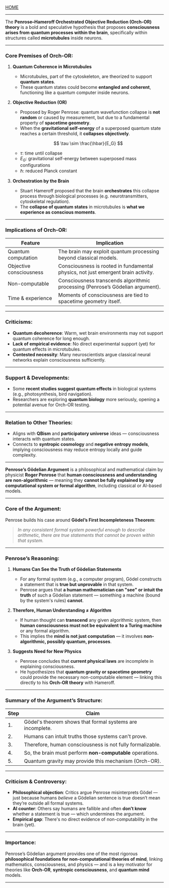 [HOME](/README.md)      

---     


The **Penrose–Hameroff Orchestrated Objective Reduction (Orch-OR) theory** is a bold and speculative hypothesis that proposes **consciousness arises from quantum processes within the brain**, specifically within structures called **microtubules** inside neurons.

---

### **Core Premises of Orch-OR:**

1. **Quantum Coherence in Microtubules**

   * Microtubules, part of the cytoskeleton, are theorized to support **quantum states**.
   * These quantum states could become **entangled and coherent**, functioning like a quantum computer inside neurons.

2. **Objective Reduction (OR)**

   * Proposed by Roger Penrose: quantum wavefunction collapse is **not random** or caused by measurement, but due to a fundamental property of **spacetime geometry**.
   * When the **gravitational self-energy** of a superposed quantum state reaches a certain threshold, it **collapses objectively**.

   $$
   \tau \sim \frac{\hbar}{E_G}
   $$

   * $\tau$: time until collapse
   * $E_G$: gravitational self-energy between superposed mass configurations
   * $\hbar$: reduced Planck constant

3. **Orchestration by the Brain**

   * Stuart Hameroff proposed that the brain **orchestrates** this collapse process through biological processes (e.g. neurotransmitters, cytoskeletal regulation).
   * The **collapse of quantum states** in microtubules is **what we experience as conscious moments**.

---

### **Implications of Orch-OR:**

| Feature                 | Implication                                                                       |
| ----------------------- | --------------------------------------------------------------------------------- |
| Quantum computation     | The brain may exploit quantum processing beyond classical models.                 |
| Objective consciousness | Consciousness is rooted in fundamental physics, not just emergent brain activity. |
| Non-computable          | Consciousness transcends algorithmic processing (Penrose’s Gödelian argument).    |
| Time & experience       | Moments of consciousness are tied to spacetime geometry itself.                   |

---

### **Criticisms:**

* **Quantum decoherence**: Warm, wet brain environments may not support quantum coherence for long enough.
* **Lack of empirical evidence**: No direct experimental support (yet) for quantum effects in microtubules.
* **Contested necessity**: Many neuroscientists argue classical neural networks explain consciousness sufficiently.

---

### **Support & Developments:**

* Some **recent studies suggest quantum effects** in biological systems (e.g., photosynthesis, bird navigation).
* Researchers are exploring **quantum biology** more seriously, opening a potential avenue for Orch-OR testing.

---

### **Relation to Other Theories:**

* Aligns with **QBism** and **participatory universe** ideas — consciousness interacts with quantum states.
* Connects to **syntropic cosmology** and **negative entropy models**, implying consciousness may reduce entropy locally and guide complexity.

---

**Penrose’s Gödelian Argument** is a philosophical and mathematical claim by physicist **Roger Penrose** that **human consciousness and understanding are non-algorithmic** — meaning they **cannot be fully explained by any computational system or formal algorithm**, including classical or AI-based models.

---

### **Core of the Argument:**

Penrose builds his case around **Gödel’s First Incompleteness Theorem**:

> *In any consistent formal system powerful enough to describe arithmetic, there are true statements that cannot be proven within that system.*

---

### **Penrose’s Reasoning:**

1. **Humans Can See the Truth of Gödelian Statements**

   * For any formal system (e.g., a computer program), Gödel constructs a statement that is **true but unprovable** in that system.
   * Penrose argues that **a human mathematician can "see" or intuit the truth** of such a Gödelian statement — something a machine (bound by the system's rules) **cannot**.

2. **Therefore, Human Understanding ≠ Algorithm**

   * If human thought can **transcend** any given algorithmic system, then **human consciousness must not be equivalent to a Turing machine** or any formal algorithm.
   * This implies the **mind is not just computation** — it involves **non-algorithmic, possibly quantum, processes**.

3. **Suggests Need for New Physics**

   * Penrose concludes that **current physical laws** are incomplete in explaining consciousness.
   * He hypothesizes that **quantum gravity or spacetime geometry** could provide the necessary non-computable element — linking this directly to his **Orch-OR theory** with Hameroff.

---

### **Summary of the Argument’s Structure:**

| Step | Claim                                                     |
| ---- | --------------------------------------------------------- |
| 1.   | Gödel's theorem shows that formal systems are incomplete. |
| 2.   | Humans can intuit truths those systems can't prove.       |
| 3.   | Therefore, human consciousness is not fully formalizable. |
| 4.   | So, the brain must perform **non-computable** operations. |
| 5.   | Quantum gravity may provide this mechanism (Orch-OR).     |

---

### **Criticism & Controversy:**

* **Philosophical objection**: Critics argue Penrose misinterprets Gödel — just because humans *believe* a Gödelian sentence is true doesn’t mean they’re outside all formal systems.
* **AI counter**: Others say humans are fallible and often **don’t know** whether a statement is true — which undermines the argument.
* **Empirical gap**: There's no direct evidence of non-computability in the brain (yet).

---

### **Importance:**

Penrose’s Gödelian argument provides one of the most rigorous **philosophical foundations for non-computational theories of mind**, linking mathematics, consciousness, and physics — and is a key motivator for theories like **Orch-OR**, **syntropic consciousness**, and **quantum mind** models.

---    
